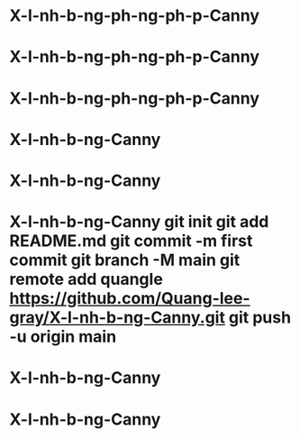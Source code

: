 # X-l-nh-b-ng-ph-ng-ph-p-Canny
# X-l-nh-b-ng-ph-ng-ph-p-Canny
# X-l-nh-b-ng-ph-ng-ph-p-Canny
# X-l-nh-b-ng-Canny
# X-l-nh-b-ng-Canny
# X-l-nh-b-ng-Canny git init git add README.md git commit -m first commit git branch -M main git remote add quangle https://github.com/Quang-lee-gray/X-l-nh-b-ng-Canny.git git push -u origin main
# X-l-nh-b-ng-Canny
# X-l-nh-b-ng-Canny
